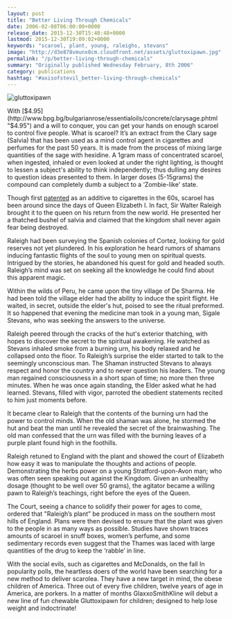 ```yaml
---
layout: post
title: "Better Living Through Chemicals"
date: 2006-02-08T06:00:00+0000
release_date: 2015-12-30T15:40:48+0000
lastmod: 2015-12-30T19:09:02+0000
keywords: "scaroel, plant, young, raleighs, stevans"
image: "http://d3e878vmunx8cm.cloudfront.net/assets/gluttoxipawn.jpg"
permalink: "/p/better-living-through-chemicals"
summary: "Originally published Wednesday February, 8th 2006"
category: publications
hashtag: "#axisofstevil_better-living-through-chemicals"
---
```


[id_1]: http://d3e878vmunx8cm.cloudfront.net/assets/gluttoxipawn.jpg "gluttoxipawn"
![gluttoxipawn][id_1]

With [$4.95](http://www.bpg.bg/bulgarianrose/essentialoils/concrete/clarysage.phtml "$4.95") and a will to conquer, you can get your hands on enough scaroel to control five people. What is scaroel? It’s an extract from the Clary sage (Salvia) that has been used as a mind control agent in cigarettes and perfumes for the past 50 years. It is made from the process of mixing large quantities of the sage with hexidine. A 1gram mass of concentrated scaroel, when ingested, inhaled or even looked at under the right lighting, is thought to lessen a subject's ability to think independently; thus dulling any desires to question ideas presented to them. In larger doses (5-15grams) the compound can completely dumb a subject to a ‘Zombie-like' state.

Though first [patented](http://patimg2.uspto.gov/.piw?Docid=03060172&homeurl=http%3A%2F%2Fpatft.uspto.gov%2Fnetacgi%2Fnph-Parser%3FSect2%3DPTO1%2526Sect2%3DHITOFF%2526p%3D1%2526u%3D%25252Fnetahtml%25252Fsearch-bool.html%2526r%3D1%2526f%3DG%2526l%3D50%2526d%3DPALL%2526S1%3D3060172.WKU.%2526OS%3DPN%2F3060172%2526RS%3DPN%2F3060172&PageNum=&Rtype=&SectionNum=&idkey=A86D7FBA341E "patented") as an additive to cigarettes in the 60s, scaroel has been around since the days of Queen Elizabeth I. In fact, Sir Walter Raleigh brought it to the queen on his return from the new world. He presented her a thatched bushel of salvia and claimed that the kingdom shall never again fear being destroyed.

Raleigh had been surveying the Spanish colonies of Cortez, looking for gold reserves not yet plundered. In his exploration he heard rumors of shamans inducing fantastic flights of the soul to young men on spiritual quests. Intrigued by the stories, he abandoned his quest for gold and headed south. Raleigh’s mind was set on seeking all the knowledge he could find about this apparent magic.

Within the wilds of Peru, he came upon the tiny village of De Sharma. He had been told the village elder had the ability to induce the spirit flight. He waited, in secret, outside the elder's hut, poised to see the ritual preformed. It so happened that evening the medicine man took in a young man, Sigale Stevans, who was seeking the answers to the universe.

Raleigh peered through the cracks of the hut's exterior thatching, with hopes to discover the secret to the spiritual awakening. He watched as Stevans inhaled smoke from a burning urn, his body relaxed and he collapsed onto the floor. To Raleigh’s surprise the elder started to talk to the seemingly unconscious man. The Shaman instructed Stevans to always respect and honor the country and to never question his leaders. The young man regained consciousness in a short span of time; no more then three minutes. When he was once again standing, the Elder asked what he had learned. Stevans, filled with vigor, parroted the obedient statements recited to him just moments before. 

It became clear to Raleigh that the contents of the burning urn had the power to control minds. When the old shaman was alone, he stormed the hut and beat the man until he revealed the secret of the brainwashing. The old man confessed that the urn was filled with the burning leaves of a purple plant found high in the foothills.

Raleigh retuned to England with the plant and showed the court of Elizabeth how easy it was to manipulate the thoughts and actions of people. Demonstrating the herbs power on a young Stratford-upon-Avon man; who was often seen speaking out against the Kingdom. Given an unhealthy dosage (thought to be well over 50 grams), the agitator became a willing pawn to Raleigh’s teachings, right before the eyes of the Queen.

The Court, seeing a chance to solidify their power for ages to come, ordered that "Raleigh’s plant” be produced in mass on the southern most hills of England. Plans were then devised to ensure that the plant was given to the people in as many ways as possible. Studies have shown traces amounts of scaroel in snuff boxes, women’s perfume, and some sedimentary records even suggest that the Thames was laced with large quantities of the drug to keep the ‘rabble’ in line.

With the social evils, such as cigarettes and McDonalds, on the fall In popularity polls, the heartless doers of the world have been searching for a new method to deliver scarolea. They have a new target in mind, the obese children of America. Three out of every five children, twelve years of age in America, are porkers. In a matter of months GlaxxoSmithKline will debut a new line of fun chewable Gluttoxipawn for children; designed to help lose weight and indoctrinate!
